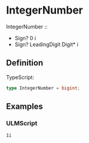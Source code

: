 # IntegerNumber

IntegerNumber ::
  - Sign? 0 i
  - Sign? LeadingDigit Digit* i

## Definition

TypeScript:

```ts
type IntegerNumber = bigint;
```

## Examples

### ULMScript

```
1i
```
